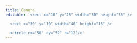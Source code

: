 ```yaml
---
title: Camera
editable: '<rect x="10" y="25" width="80" height="55" />

  <rect x="30" y="10" width="40" height="15" />

  <circle cx="50" cy="52" r="12"/>'
---
```

